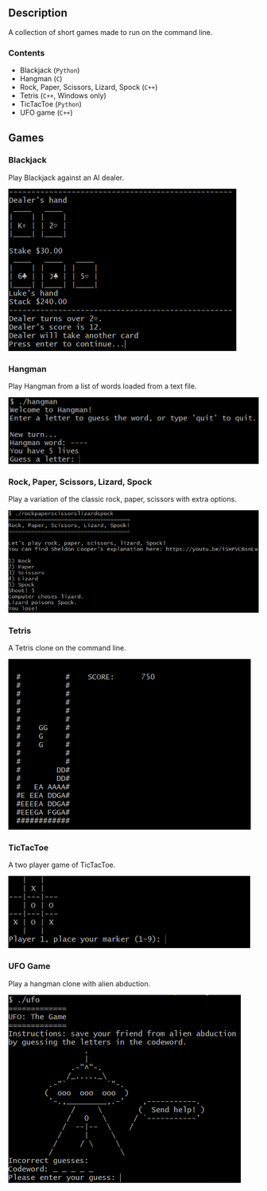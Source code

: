 ## Description

A collection of short games made to run on the command line.

### Contents
- Blackjack (`Python`)
- Hangman (`C`)
- Rock, Paper, Scissors, Lizard, Spock (`C++`)
- Tetris (`C++`, Windows only)
- TicTacToe (`Python`)
- UFO game (`C++`)

## Games

### Blackjack
Play Blackjack against an AI dealer.

![](img/blackjack.png)

### Hangman
Play Hangman from a list of words loaded from a text file.

![](img/hangman.png)

### Rock, Paper, Scissors, Lizard, Spock
Play a variation of the classic rock, paper, scissors with extra options.

![](img/spock.png)

### Tetris
A Tetris clone on the command line.

![](img/tetris.png)

### TicTacToe
A two player game of TicTacToe.

![](img/tictactoe.png)

### UFO Game
Play a hangman clone with alien abduction.

![](img/ufo.png)
